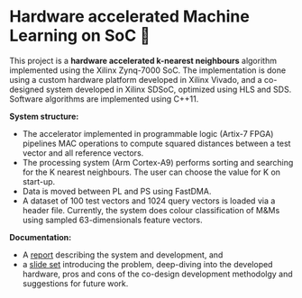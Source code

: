 # Hardware accelerated Machine Learning on SoC :rocket:

This project is a __hardware accelerated k-nearest neighbours__ algorithm implemented using the Xilinx Zynq-7000 SoC. The implementation is done using a custom hardware platform developed in Xilinx Vivado, and a co-designed system developed in Xilinx SDSoC, optimized using HLS and SDS. Software algorithms are implemented using C++11.

__System structure:__
- The accelerator implemented in programmable logic (Artix-7 FPGA) pipelines MAC operations to compute squared distances between a test vector and all reference vectors.
- The processing system (Arm Cortex-A9) performs sorting and searching for the K nearest neighbours. The user can choose the value for K on start-up.
- Data is moved between PL and PS using FastDMA.
- A dataset of 100 test vectors and 1024 query vectors is loaded via a header file. Currently, the system does colour classification of M&Ms using sampled 63-dimensionals feature vectors.

__Documentation:__ 
- A [report](https://github.com/janusboandersen/machine-learning-on-soc/blob/main/report-knn-on-soc.pdf) describing the system and development, and 
- a [slide set](https://github.com/janusboandersen/machine-learning-on-soc/blob/main/slides-knn-on-soc.pdf) introducing the problem, deep-diving into the developed hardware, pros and cons of the co-design development methodolgy and suggestions for future work.
